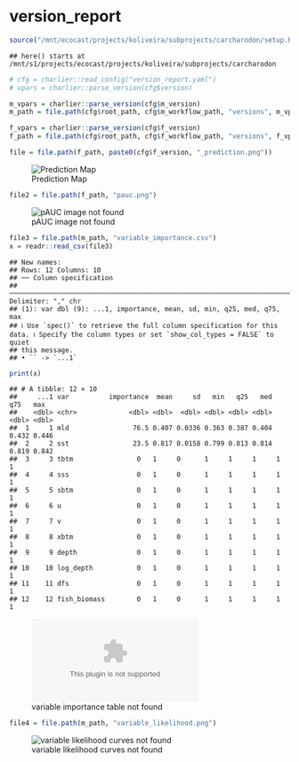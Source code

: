 version_report
================

``` r
source("/mnt/ecocast/projects/koliveira/subprojects/carcharodon/setup.R")
```

    ## here() starts at /mnt/s1/projects/ecocast/projects/koliveira/subprojects/carcharodon

``` r
# cfg = charlier::read_config("version_report.yaml")
# vpars = charlier::parse_version(cfg$version)

m_vpars = charlier::parse_version(cfg$m_version)
m_path = file.path(cfg$root_path, cfg$m_workflow_path, "versions", m_vpars[["major"]], m_vpars[["minor"]], cfg$m_version)

f_vpars = charlier::parse_version(cfg$f_version)
f_path = file.path(cfg$root_path, cfg$f_workflow_path, "versions", f_vpars[["major"]], f_vpars[["minor"]], cfg$f_version)
```

``` r
file = file.path(f_path, paste0(cfg$f_version, "_prediction.png"))
```

<figure>
<img
src="/mnt/s1/projects/ecocast/projects/koliveira/subprojects/carcharodon/workflows/forecast_workflow/versions/v01/0010/v01.0010.06/v01.0010.06_prediction.png"
alt="Prediction Map" />
<figcaption aria-hidden="true">Prediction Map</figcaption>
</figure>

``` r
file2 = file.path(f_path, "pauc.png")
```

<figure>
<img
src="/mnt/s1/projects/ecocast/projects/koliveira/subprojects/carcharodon/workflows/forecast_workflow/versions/v01/0010/v01.0010.06/pauc.png"
alt="pAUC image not found" />
<figcaption aria-hidden="true">pAUC image not found</figcaption>
</figure>

``` r
file3 = file.path(m_path, "variable_importance.csv")
x = readr::read_csv(file3)
```

    ## New names:
    ## Rows: 12 Columns: 10
    ## ── Column specification
    ## ──────────────────────────────────────────────────────────────────────────────────────────────────────────────────────── Delimiter: "," chr
    ## (1): var dbl (9): ...1, importance, mean, sd, min, q25, med, q75, max
    ## ℹ Use `spec()` to retrieve the full column specification for this data. ℹ Specify the column types or set `show_col_types = FALSE` to quiet
    ## this message.
    ## • `` -> `...1`

``` r
print(x)
```

    ## # A tibble: 12 × 10
    ##     ...1 var          importance  mean     sd   min   q25   med   q75   max
    ##    <dbl> <chr>             <dbl> <dbl>  <dbl> <dbl> <dbl> <dbl> <dbl> <dbl>
    ##  1     1 mld                76.5 0.407 0.0336 0.363 0.387 0.404 0.432 0.446
    ##  2     2 sst                23.5 0.817 0.0158 0.799 0.813 0.814 0.819 0.842
    ##  3     3 tbtm                0   1     0      1     1     1     1     1    
    ##  4     4 sss                 0   1     0      1     1     1     1     1    
    ##  5     5 sbtm                0   1     0      1     1     1     1     1    
    ##  6     6 u                   0   1     0      1     1     1     1     1    
    ##  7     7 v                   0   1     0      1     1     1     1     1    
    ##  8     8 xbtm                0   1     0      1     1     1     1     1    
    ##  9     9 depth               0   1     0      1     1     1     1     1    
    ## 10    10 log_depth           0   1     0      1     1     1     1     1    
    ## 11    11 dfs                 0   1     0      1     1     1     1     1    
    ## 12    12 fish_biomass        0   1     0      1     1     1     1     1

<figure>
<embed
src="/mnt/s1/projects/ecocast/projects/koliveira/subprojects/carcharodon/workflows/modeling_workflow/versions/v01/001/v01.001.06/variable_importance.csv" />
<figcaption aria-hidden="true">variable importance table not
found</figcaption>
</figure>

``` r
file4 = file.path(m_path, "variable_likelihood.png")
```

<figure>
<img
src="/mnt/s1/projects/ecocast/projects/koliveira/subprojects/carcharodon/workflows/modeling_workflow/versions/v01/001/v01.001.06/variable_likelihood.png"
alt="variable likelihood curves not found" />
<figcaption aria-hidden="true">variable likelihood curves not
found</figcaption>
</figure>
